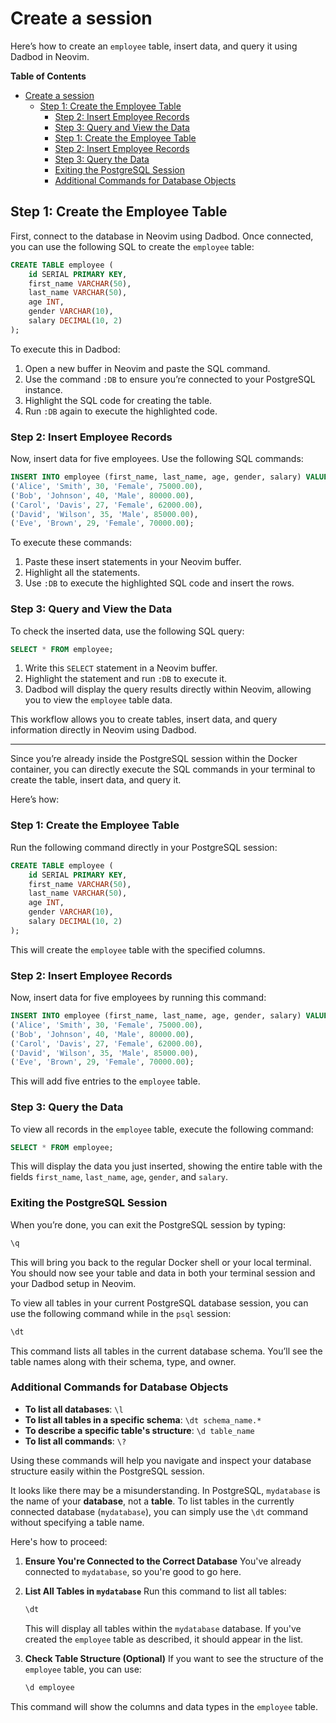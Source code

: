 # Create a session

Here’s how to create an `employee` table, insert data, and query it using Dadbod in Neovim.

<!-- markdown-toc start - Don't edit this section. Run M-x markdown-toc-refresh-toc -->
**Table of Contents**

- [Create a session](#create-a-session)
    - [Step 1: Create the Employee Table](#step-1-create-the-employee-table)
        - [Step 2: Insert Employee Records](#step-2-insert-employee-records)
        - [Step 3: Query and View the Data](#step-3-query-and-view-the-data)
        - [Step 1: Create the Employee Table](#step-1-create-the-employee-table-1)
        - [Step 2: Insert Employee Records](#step-2-insert-employee-records-1)
        - [Step 3: Query the Data](#step-3-query-the-data)
        - [Exiting the PostgreSQL Session](#exiting-the-postgresql-session)
        - [Additional Commands for Database Objects](#additional-commands-for-database-objects)

<!-- markdown-toc end -->

## Step 1: Create the Employee Table

First, connect to the database in Neovim using Dadbod. Once connected, you can
use the following SQL to create the `employee` table:

```sql
CREATE TABLE employee (
    id SERIAL PRIMARY KEY,
    first_name VARCHAR(50),
    last_name VARCHAR(50),
    age INT,
    gender VARCHAR(10),
    salary DECIMAL(10, 2)
);
```

To execute this in Dadbod:

1. Open a new buffer in Neovim and paste the SQL command.
2. Use the command `:DB` to ensure you’re connected to your PostgreSQL instance.
3. Highlight the SQL code for creating the table.
4. Run `:DB` again to execute the highlighted code.

### Step 2: Insert Employee Records

Now, insert data for five employees. Use the following SQL commands:

```sql
INSERT INTO employee (first_name, last_name, age, gender, salary) VALUES
('Alice', 'Smith', 30, 'Female', 75000.00),
('Bob', 'Johnson', 40, 'Male', 80000.00),
('Carol', 'Davis', 27, 'Female', 62000.00),
('David', 'Wilson', 35, 'Male', 85000.00),
('Eve', 'Brown', 29, 'Female', 70000.00);
```

To execute these commands:

1. Paste these insert statements in your Neovim buffer.
2. Highlight all the statements.
3. Use `:DB` to execute the highlighted SQL code and insert the rows.

### Step 3: Query and View the Data

To check the inserted data, use the following SQL query:

```sql
SELECT * FROM employee;
```

1. Write this `SELECT` statement in a Neovim buffer.
2. Highlight the statement and run `:DB` to execute it.
3. Dadbod will display the query results directly within Neovim, allowing you
   to view the `employee` table data.

This workflow allows you to create tables, insert data, and query information
directly in Neovim using Dadbod.

---

Since you’re already inside the PostgreSQL session within the Docker container,
you can directly execute the SQL commands in your terminal to create the table,
insert data, and query it.

Here’s how:

### Step 1: Create the Employee Table

Run the following command directly in your PostgreSQL session:

```sql
CREATE TABLE employee (
    id SERIAL PRIMARY KEY,
    first_name VARCHAR(50),
    last_name VARCHAR(50),
    age INT,
    gender VARCHAR(10),
    salary DECIMAL(10, 2)
);
```

This will create the `employee` table with the specified columns.

### Step 2: Insert Employee Records

Now, insert data for five employees by running this command:

```sql
INSERT INTO employee (first_name, last_name, age, gender, salary) VALUES
('Alice', 'Smith', 30, 'Female', 75000.00),
('Bob', 'Johnson', 40, 'Male', 80000.00),
('Carol', 'Davis', 27, 'Female', 62000.00),
('David', 'Wilson', 35, 'Male', 85000.00),
('Eve', 'Brown', 29, 'Female', 70000.00);
```

This will add five entries to the `employee` table.

### Step 3: Query the Data

To view all records in the `employee` table, execute the following command:

```sql
SELECT * FROM employee;
```

This will display the data you just inserted, showing the entire table with the
fields `first_name`, `last_name`, `age`, `gender`, and `salary`.

### Exiting the PostgreSQL Session

When you’re done, you can exit the PostgreSQL session by typing:

```bash
\q
```

This will bring you back to the regular Docker shell or your local terminal.
You should now see your table and data in both your terminal session and your
Dadbod setup in Neovim.

To view all tables in your current PostgreSQL database session, you can use the
following command while in the `psql` session:

```sql
\dt
```

This command lists all tables in the current database schema. You’ll see the
table names along with their schema, type, and owner.

### Additional Commands for Database Objects

- **To list all databases**: `\l`
- **To list all tables in a specific schema**: `\dt schema_name.*`
- **To describe a specific table's structure**: `\d table_name`
- **To list all commands**: `\?`

Using these commands will help you navigate and inspect your database structure
easily within the PostgreSQL session.

It looks like there may be a misunderstanding. In PostgreSQL, `mydatabase` is
the name of your **database**, not a **table**. To list tables in the currently
connected database (`mydatabase`), you can simply use the `\dt` command without
specifying a table name.

Here's how to proceed:

1. **Ensure You're Connected to the Correct Database**
   You've already connected to `mydatabase`, so you're good to go here.

2. **List All Tables in `mydatabase`**
   Run this command to list all tables:

   ```sql
   \dt
   ```

   This will display all tables within the `mydatabase` database. If you've
   created the `employee` table as described, it should appear in the list.

3. **Check Table Structure (Optional)**
   If you want to see the structure of the `employee` table, you can use:

   ```sql
   \d employee
   ```

This command will show the columns and data types in the `employee` table.
